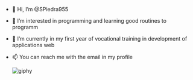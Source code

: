 - 👋 Hi, I’m @SPiedra955
- 👀 I’m interested in programming and learning good routines to programm
- 🌱 I’m currently in my first year of vocational training in development of applications web 
- 📫 You can reach me with the email in my profile

    ![giphy](https://user-images.githubusercontent.com/114516225/209246513-a0407991-dca4-4139-8d4e-9b2f6ce1ed47.gif)
<!---
SPiedra955/SPiedra955 is a ✨ special ✨ repository because its `README.md` (this file) appears on your GitHub profile.
You can click the Preview link to take a look at your changes.
--->
